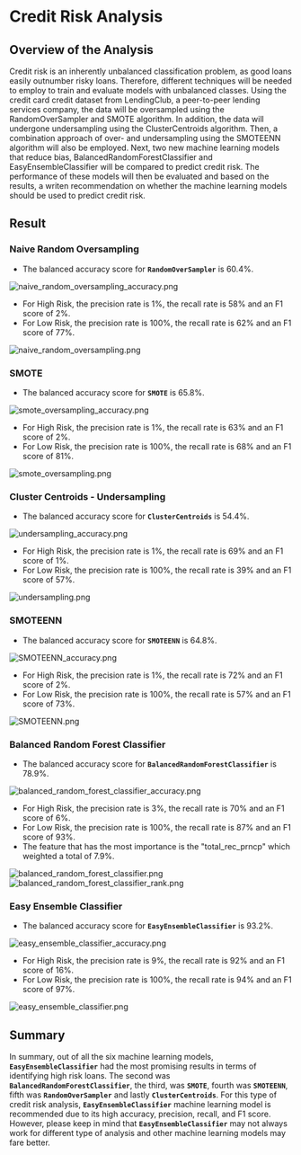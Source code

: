# Credit Risk Analysis

## Overview of the Analysis
Credit risk is an inherently unbalanced classification problem, as good loans easily outnumber risky loans. Therefore, different techniques will be needed to employ to train and evaluate models with unbalanced classes. Using the credit card credit dataset from LendingClub, a peer-to-peer lending services company, the data will be oversampled using the RandomOverSampler and SMOTE algorithm. In addition, the data will undergone undersampling using the ClusterCentroids algorithm. Then, a combination approach of over- and undersampling using the SMOTEENN algorithm will also be employed. Next, two new machine learning models that reduce bias, BalancedRandomForestClassifier and EasyEnsembleClassifier will be compared to predict credit risk. The performance of these models will then be evaluated and based on the results, a writen recommendation on whether the machine learning models should be used to predict credit risk.

## Result

### Naive Random Oversampling
- The balanced accuracy score for **`RandomOverSampler`** is 60.4%.

![naive_random_oversampling_accuracy.png](https://github.com/kntln/Credit_Risk_Analysis/blob/main/figures/naive_random_oversampling_accuracy.png)

- For High Risk, the precision rate is 1%, the recall rate is 58% and an F1 score of 2%.
- For Low Risk, the precision rate is 100%, the recall rate is 62% and an F1 score of 77%.

![naive_random_oversampling.png](https://github.com/kntln/Credit_Risk_Analysis/blob/main/figures/naive_random_oversampling.png)


### SMOTE
- The balanced accuracy score for **`SMOTE`** is 65.8%.

![smote_oversampling_accuracy.png](https://github.com/kntln/Credit_Risk_Analysis/blob/main/figures/smote_oversampling_accuracy.png)

- For High Risk, the precision rate is 1%, the recall rate is 63% and an F1 score of 2%.
- For Low Risk, the precision rate is 100%, the recall rate is 68% and an F1 score of 81%.

![smote_oversampling.png](https://github.com/kntln/Credit_Risk_Analysis/blob/main/figures/smote_oversampling.png)


### Cluster Centroids - Undersampling
- The balanced accuracy score for **`ClusterCentroids`** is 54.4%.

![undersampling_accuracy.png](https://github.com/kntln/Credit_Risk_Analysis/blob/main/figures/undersampling_accuracy.png)

- For High Risk, the precision rate is 1%, the recall rate is 69% and an F1 score of 1%.
- For Low Risk, the precision rate is 100%, the recall rate is 39% and an F1 score of 57%.

![undersampling.png](https://github.com/kntln/Credit_Risk_Analysis/blob/main/figures/undersampling.png)

### SMOTEENN
- The balanced accuracy score for **`SMOTEENN`** is 64.8%.

![SMOTEENN_accuracy.png](https://github.com/kntln/Credit_Risk_Analysis/blob/main/figures/SMOTEENN_accuracy.png)

- For High Risk, the precision rate is 1%, the recall rate is 72% and an F1 score of 2%.
- For Low Risk, the precision rate is 100%, the recall rate is 57% and an F1 score of 73%.

![SMOTEENN.png](https://github.com/kntln/Credit_Risk_Analysis/blob/main/figures/SMOTEENN.png)


### Balanced Random Forest Classifier
- The balanced accuracy score for **`BalancedRandomForestClassifier`** is 78.9%.

![balanced_random_forest_classifier_accuracy.png](balanced_random_forest_classifier_accuracy.png)

- For High Risk, the precision rate is 3%, the recall rate is 70% and an F1 score of 6%.
- For Low Risk, the precision rate is 100%, the recall rate is 87% and an F1 score of 93%.
- The feature that has the most importance is the "total_rec_prncp" which weighted a total of 7.9%. 

![balanced_random_forest_classifier.png](https://github.com/kntln/Credit_Risk_Analysis/blob/main/figures/balanced_random_forest_classifier.png)
![balanced_random_forest_classifier_rank.png](https://github.com/kntln/Credit_Risk_Analysis/blob/main/figures/balanced_random_forest_classifier_rank.png)


### Easy Ensemble Classifier
- The balanced accuracy score for **`EasyEnsembleClassifier`** is 93.2%.

![easy_ensemble_classifier_accuracy.png](https://github.com/kntln/Credit_Risk_Analysis/blob/main/figures/easy_ensemble_classifier_accuracy.png)

- For High Risk, the precision rate is 9%, the recall rate is 92% and an F1 score of 16%.
- For Low Risk, the precision rate is 100%, the recall rate is 94% and an F1 score of 97%.

![easy_ensemble_classifier.png](https://github.com/kntln/Credit_Risk_Analysis/blob/main/figures/easy_ensemble_classifier.png)


## Summary
In summary, out of all the six machine learning models, **`EasyEnsembleClassifier`** had the most promising results in terms of identifying high risk loans. The second was **`BalancedRandomForestClassifier`**, the third, was **`SMOTE`**, fourth was **`SMOTEENN`**, fifth was **`RandomOverSampler`** and lastly **`ClusterCentroids`**. For this type of credit risk analysis, **`EasyEnsembleClassifier`** machine learning model is recommended due to its high accuracy, precision, recall, and F1 score. However, please keep in mind that  **`EasyEnsembleClassifier`** may not always work for different type of analysis and other machine learning models may fare better. 
